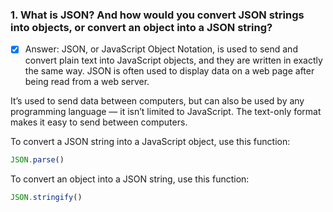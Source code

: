 ### 1. What is JSON? And how would you convert JSON strings into objects, or convert an object into a JSON string?
- [x] Answer: 
JSON, or JavaScript Object Notation, is used to send and convert plain text into JavaScript objects, and they are written in exactly the same way. JSON is often used to display data on a web page after being read from a web server.

It’s used to send data between computers, but can also be used by any programming language — it isn’t limited to JavaScript. The text-only format makes it easy to send between computers.

To convert a JSON string into a JavaScript object, use this function:
```js
JSON.parse()
```
To convert an object into a JSON string, use this function:
```js
JSON.stringify()
```